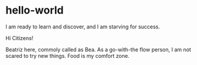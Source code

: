 # hello-world
I am ready to learn and discover, and I am starving for success.

Hi Citizens!

Beatriz here, commoly called as Bea.
As a go-with-the flow person, I am not scared to try new things.
Food is my comfort zone.
